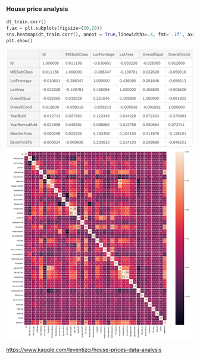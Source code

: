 ### House price analysis
```python
dt_train.corr()
f,ax = plt.subplots(figsize=(20,20))
sns.heatmap(dt_train.corr(), annot = True,linewidths=.4, fmt='.1f', ax=ax)
plt.show()
```
![Alt Text](https://github.com/qixuanHou/dataScienceBlogNote/blob/master/img/house_cor.png)
![Alt Text](https://github.com/qixuanHou/dataScienceBlogNote/blob/master/img/house_cor_heat.png)



https://www.kaggle.com/leventizci/house-prices-data-analysis
